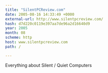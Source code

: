 ```yaml
---
title: "SilentPCReview.com"
date: 2005-08-16 14:33:49 +0000
external-url: http://www.silentpcreview.com/
hash: d7d220c0119e397aa7de96a2d16640d9
year: 2005
month: 08
scheme: http
host: www.silentpcreview.com
path: /

---
```


Everything about Silent / Quiet Computers

